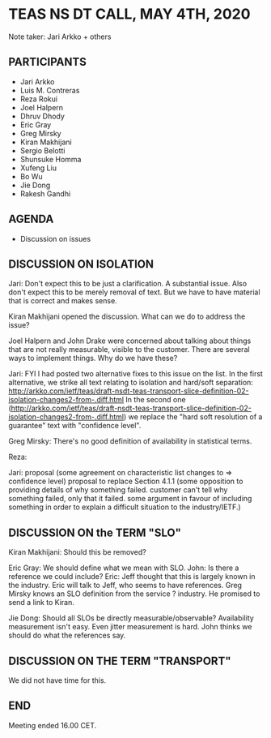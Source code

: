 # TEAS NS DT CALL, MAY 4TH, 2020

Note taker: Jari Arkko + others

## PARTICIPANTS

* Jari Arkko
* Luis M. Contreras
* Reza Rokui
* Joel Halpern
* Dhruv Dhody
* Eric Gray
* Greg Mirsky
* Kiran Makhijani
* Sergio Belotti
* Shunsuke Homma
* Xufeng Liu
* Bo Wu
* Jie Dong
* Rakesh Gandhi

## AGENDA

* Discussion on issues

## DISCUSSION ON ISOLATION

Jari: Don't expect this to be just a clarification. A substantial issue. Also don't expect this to be merely removal of text. But we have to have material that is correct and makes sense.

Kiran Makhijani opened the discussion. What can we do to address the issue?

Joel Halpern and John Drake were concerned about talking about things that are not really measurable, visible to the customer. There are several ways to implement things. Why do we have these?

Jari: FYI I had posted two alternative fixes to this issue on the list. In the first alternative, we strike all text relating to isolation and hard/soft separation: http://arkko.com/ietf/teas/draft-nsdt-teas-transport-slice-definition-02-isolation-changes2-from-.diff.html In the second one (http://arkko.com/ietf/teas/draft-nsdt-teas-transport-slice-definition-02-isolation-changes2-from-.diff.html) we replace the "hard soft resolution of a guarantee" text with "confidence level".

Greg Mirsky: There's no good definition of availability in statistical terms.

Reza: 

Jari: proposal
(some agreement on characteristic list changes to => confidence level)
proposal to replace Section 4.1.1
(some opposition to providing details of why something failed. customer can't tell why something failed, only that it failed. some argument in favour of including something in order to explain a difficult situation to the industry/IETF.) 

## DISCUSSION ON the TERM "SLO"

Kiran Makhijani: Should this be removed?

Eric Gray: We should define what we mean with SLO. John: Is there a reference we could include? Eric: Jeff thought that this is largely known in the industry. Eric will talk to Jeff, who seems to have references. Greg Mirsky knows an SLO definition from the service ? industry. He promised to send a link to Kiran.

Jie Dong: Should all SLOs be directly measurable/observable? Availability measurement isn't easy. Even jitter measurement is hard. John thinks we should do what the references say.

## DISCUSSION ON THE TERM "TRANSPORT"

We did not have time for this.

## END

Meeting ended 16.00 CET.

